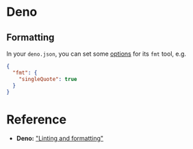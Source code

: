 # Deno

## Formatting

In your `deno.json`, you can set some
[options](https://docs.deno.com/runtime/fundamentals/linting_and_formatting/#available-options)
for its `fmt` tool, e.g.

```json
{
  "fmt": {
    "singleQuote": true
  }
}
```

# Reference

- **Deno:**
  ["Linting and formatting"](https://docs.deno.com/runtime/fundamentals/linting_and_formatting/)
